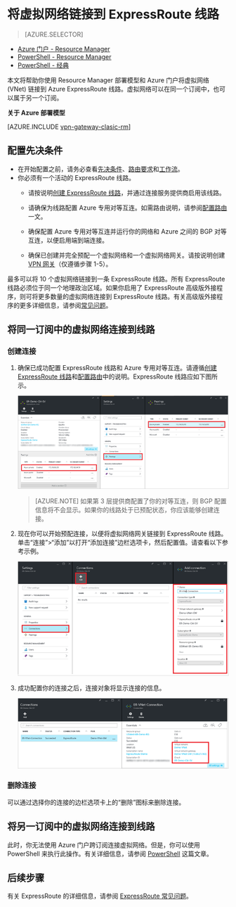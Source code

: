 <properties
   pageTitle="使用 Resource Manager 部署模型和 Azure 门户将虚拟网络链接到 ExpressRoute 线路 | Azure"
   description="本文档概述了如何将虚拟网络 (VNet) 链接到 ExpressRoute 线路。"
   services="expressroute"
   documentationCenter="na"
   authors="cherylmc"
   manager="carmonm"
   editor=""
   tags="azure-resource-manager"/>
<tags
   ms.service="expressroute"
   ms.date="04/14/2016"
   wacn.date="06/06/2016" />

# 将虚拟网络链接到 ExpressRoute 线路

> [AZURE.SELECTOR]
- [Azure 门户 - Resource Manager](/documentation/articles/expressroute-howto-linkvnet-portal-resource-manager/)
- [PowerShell - Resource Manager](/documentation/articles/expressroute-howto-linkvnet-arm/)
- [PowerShell - 经典](/documentation/articles/expressroute-howto-linkvnet-classic/)



本文将帮助你使用 Resource Manager 部署模型和 Azure 门户将虚拟网络 (VNet) 链接到 Azure ExpressRoute 线路。虚拟网络可以在同一个订阅中，也可以属于另一个订阅。


**关于 Azure 部署模型**

[AZURE.INCLUDE [vpn-gateway-clasic-rm](../includes/vpn-gateway-classic-rm-include.md)]

## 配置先决条件

- 在开始配置之前，请务必查看[先决条件](/documentation/articles/expressroute-prerequisites/)、[路由要求](/documentation/articles/expressroute-routing/)和[工作流](/documentation/articles/expressroute-workflows/)。
- 你必须有一个活动的 ExpressRoute 线路。 
	- 请按说明[创建 ExpressRoute 线路](/documentation/articles/expressroute-howto-circuit-arm/)，并通过连接服务提供商启用该线路。 
	
	- 请确保为线路配置 Azure 专用对等互连。如需路由说明，请参阅[配置路由](/documentation/articles/expressroute-howto-routing-portal-resource-manager/)一文。
	
	- 确保配置 Azure 专用对等互连并运行你的网络和 Azure 之间的 BGP 对等互连，以便启用端到端连接。
	
	- 确保已创建并完全预配一个虚拟网络和一个虚拟网络网关。请按说明创建 [VPN 网关](documentation/articles/vpn-gateway-howto-site-to-site-resource-manager-portal)（仅遵循步骤 1-5）。

最多可以将 10 个虚拟网络链接到一条 ExpressRoute 线路。所有 ExpressRoute 线路必须位于同一个地理政治区域。如果你启用了 ExpressRoute 高级版外接程序，则可将更多数量的虚拟网络连接到 ExpressRoute 线路。有关高级版外接程序的更多详细信息，请参阅[常见问题](/documentation/articles/expressroute-faqs/)。

## 将同一订阅中的虚拟网络连接到线路


### 创建连接

1. 确保已成功配置 ExpressRoute 线路和 Azure 专用对等互连。请遵循[创建 ExpressRoute 线路](/documentation/articles/expressroute-howto-circuit-arm/)和[配置路由](/documentation/articles/expressroute-howto-routing-arm/)中的说明。ExpressRoute 线路应如下图所示。

	![ExpressRoute 线路屏幕截图](./media/expressroute-howto-linkvnet-portal-resource-manager/routing1.png)

	>[AZURE.NOTE] 如果第 3 层提供商配置了你的对等互连，则 BGP 配置信息将不会显示。如果你的线路处于已预配状态，你应该能够创建连接。

2. 现在你可以开始预配连接，以便将虚拟网络网关链接到 ExpressRoute 线路。单击“连接”>“添加”以打开“添加连接”边栏选项卡，然后配置值。请查看以下参考示例。


	![添加连接屏幕截图](./media/expressroute-howto-linkvnet-portal-resource-manager/samesub1.png)


3. 成功配置你的连接之后，连接对象将显示连接的信息。

	![连接对象屏幕截图](./media/expressroute-howto-linkvnet-portal-resource-manager/samesub2.png)


### 删除连接

可以通过选择你的连接的边栏选项卡上的“删除”图标来删除连接。

## 将另一订阅中的虚拟网络连接到线路

此时，你无法使用 Azure 门户跨订阅连接虚拟网络。但是，你可以使用 PowerShell 来执行此操作。有关详细信息，请参阅 [PowerShell](/documentation/articles/expressroute-howto-linkvnet-arm/) 这篇文章。

## 后续步骤

有关 ExpressRoute 的详细信息，请参阅 [ExpressRoute 常见问题](/documentation/articles/expressroute-faqs/)。

<!---HONumber=Mooncake_0530_2016-->